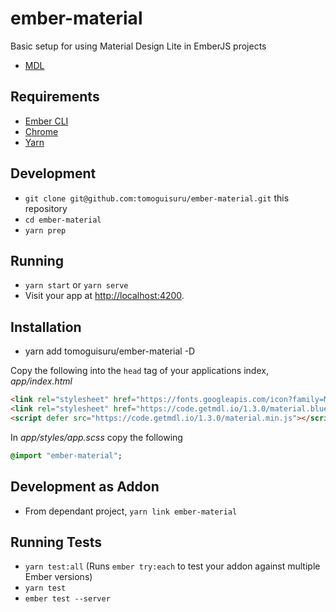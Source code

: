 # ember-material

Basic setup for using Material Design Lite in EmberJS projects

* [MDL](https://getmdl.io/index.html)

## Requirements

* [Ember CLI](https://github.com/ember-cli/ember-cli/releases/tag/v2.14.2)
* [Chrome](https://www.google.com/chrome/browser/desktop/index.html)
* [Yarn](https://yarnpkg.com/en/)

## Development

* `git clone git@github.com:tomoguisuru/ember-material.git` this repository
* `cd ember-material`
* `yarn prep`

## Running

* `yarn start` or `yarn serve`
* Visit your app at [http://localhost:4200](http://localhost:4200).

## Installation

* yarn add tomoguisuru/ember-material -D

Copy the following into the `head` tag of your applications index, *app/index.html* 

```html
<link rel="stylesheet" href="https://fonts.googleapis.com/icon?family=Material+Icons">
<link rel="stylesheet" href="https://code.getmdl.io/1.3.0/material.blue-amber.min.css">
<script defer src="https://code.getmdl.io/1.3.0/material.min.js"></script>
```

In *app/styles/app.scss* copy the following

```sass
@import "ember-material";
```

## Development as Addon

* From dependant project, `yarn link ember-material`


## Running Tests

* `yarn test:all` (Runs `ember try:each` to test your addon against multiple Ember versions)
* `yarn test`
* `ember test --server`

